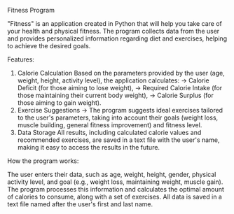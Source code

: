 Fitness Program

"Fitness" is an application created in Python that will help you take care of your health and physical fitness. 
The program collects data from the user and provides personalized information regarding diet and exercises, 
helping to achieve the desired goals.


Features:

1. Calorie Calculation
   Based on the parameters provided by the user (age, weight, height, activity level), the application calculates:
   -> Calorie Deficit (for those aiming to lose weight),
   -> Required Calorie Intake (for those maintaining their current body weight),
   -> Calorie Surplus (for those aiming to gain weight).
2. Exercise Suggestions
   -> The program suggests ideal exercises tailored to the user's parameters, taking into account their goals (weight
      loss, muscle building, general fitness improvement) and fitness level.
3. Data Storage
   All results, including calculated calorie values and recommended exercises, are saved in a text file with the user's
   name, making it easy to access the results in the future.

   
How the program works:

The user enters their data, such as age, weight, height, gender, physical activity level, and goal (e.g., weight loss, 
maintaining weight, muscle gain). The program processes this information and calculates the optimal amount of calories 
to consume, along with a set of exercises. All data is saved in a text file named after the user's first and last name.
